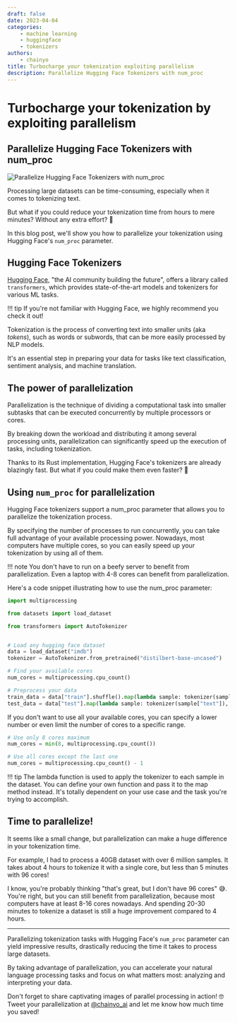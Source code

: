 ```yaml
---
draft: false
date: 2023-04-04
categories:
    - machine learning
    - huggingface
    - tokenizers
authors:
    - chainyo
title: Turbocharge your tokenization exploiting parallelism
description: Parallelize Hugging Face Tokenizers with num_proc
---
```


# Turbocharge your tokenization by exploiting parallelism
## Parallelize Hugging Face Tokenizers with num_proc

![Parallelize Hugging Face Tokenizers with num_proc](https://pbs.twimg.com/media/FsytR0FX0AE27NZ?format=png&name=900x900)

Processing large datasets can be time-consuming, especially when it comes to tokenizing text.

But what if you could reduce your tokenization time from hours to mere minutes? Without any extra effort? 🤯 

In this blog post, we'll show you how to parallelize your tokenization using Hugging Face's `num_proc` parameter.

<!-- more -->

## Hugging Face Tokenizers

[Hugging Face](https://huggingface.co/), "the AI community building the future", offers a library called `transformers`, which provides state-of-the-art models and tokenizers for various ML tasks. 

!!! tip
    If you're not familiar with Hugging Face, we highly recommend you check it out!

Tokenization is the process of converting text into smaller units (aka _tokens_), such as words or subwords, that can be more easily processed by NLP models.

It's an essential step in preparing your data for tasks like text classification, sentiment analysis, and machine translation.

## The power of parallelization

Parallelization is the technique of dividing a computational task into smaller subtasks that can be executed concurrently by multiple processors or cores.

By breaking down the workload and distributing it among several processing units, parallelization can significantly speed up the execution of tasks, including tokenization.

Thanks to its Rust implementation, Hugging Face's tokenizers are already blazingly fast. But what if you could make them even faster? 🚀

## Using `num_proc` for parallelization

Hugging Face tokenizers support a num_proc parameter that allows you to parallelize the tokenization process.

By specifying the number of processes to run concurrently, you can take full advantage of your available processing power. 
Nowadays, most computers have multiple cores, so you can easily speed up your tokenization by using all of them.

!!! note
    You don't have to run on a beefy server to benefit from parallelization. Even a laptop with 4-8 cores can benefit from parallelization.

Here's a code snippet illustrating how to use the num_proc parameter:

``` py
import multiprocessing

from datasets import load_dataset

from transformers import AutoTokenizer


# Load any hugging face dataset
data = load_dataset("imdb")
tokenizer = AutoTokenizer.from_pretrained("distilbert-base-uncased")

# Find your available cores
num_cores = multiprocessing.cpu_count()

# Preprocess your data
train_data = data["train"].shuffle().map(lambda sample: tokenizer(sample["text"]), num_proc=num_cores)
test_data = data["test"].map(lambda sample: tokenizer(sample["text"]), num_proc=num_cores)
```

If you don't want to use all your available cores, you can specify a lower number or even limit the number of cores to a specific range.

``` py
# Use only 8 cores maximum
num_cores = min(8, multiprocessing.cpu_count())

# Use all cores except the last one
num_cores = multiprocessing.cpu_count() - 1
```

!!! tip
    The lambda function is used to apply the tokenizer to each sample in the dataset.
    You can define your own function and pass it to the map method instead.
    It's totally dependent on your use case and the task you're trying to accomplish.

## Time to parallelize!

It seems like a small change, but parallelization can make a huge difference in your tokenization time.

For example, I had to process a 40GB dataset with over 6 million samples. It takes about 4 hours to tokenize it with a single core,
but less than 5 minutes with 96 cores!

I know, you're probably thinking "that's great, but I don't have 96 cores" 😅. You're right, but you can still benefit from parallelization,
because most computers have at least 8-16 cores nowadays. And spending 20-30 minutes to tokenize a dataset is still a huge improvement compared to 4 hours.

---

Parallelizing tokenization tasks with Hugging Face's `num_proc` parameter can yield impressive results, drastically reducing the time it takes to process large datasets.

By taking advantage of parallelization, you can accelerate your natural language processing tasks and focus on what matters most: analyzing and interpreting your data. 

Don't forget to share captivating images of parallel processing in action! 🤓
Tweet your parallelization at [@chainyo_ai](https://twitter.com/chainyo_ai) and let me know how much time you saved!

